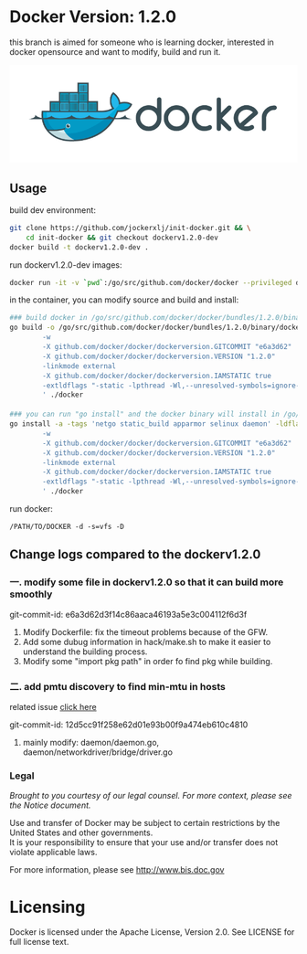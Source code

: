 Docker Version: 1.2.0
==================================
this branch is aimed for someone who is learning docker, interested 
in docker opensource and want to modify, build and run it.

![Docker L](docs/theme/mkdocs/images/docker-logo-compressed.png "Docker")

## Usage
build dev environment:
```bash
git clone https://github.com/jockerxlj/init-docker.git && \
    cd init-docker && git checkout dockerv1.2.0-dev
docker build -t dockerv1.2.0-dev .
```

run dockerv1.2.0-dev images:
```bash
docker run -it -v `pwd`:/go/src/github.com/docker/docker --privileged dockerv1.2.0-dev bash
```

in the container, you can modify source and build and install:
```bash
### build docker in /go/src/github.com/docker/docker/bundles/1.2.0/binary/docker-1.2.0
go build -o /go/src/github.com/docker/docker/bundles/1.2.0/binary/docker-1.2.0 -a -tags 'netgo static_build apparmor selinux daemon' -ldflags '
        -w
        -X github.com/docker/docker/dockerversion.GITCOMMIT "e6a3d62"
        -X github.com/docker/docker/dockerversion.VERSION "1.2.0"
        -linkmode external
        -X github.com/docker/docker/dockerversion.IAMSTATIC true
        -extldflags "-static -lpthread -Wl,--unresolved-symbols=ignore-in-object-files"
        ' ./docker

### you can run "go install" and the docker binary will install in /go/bin/
go install -a -tags 'netgo static_build apparmor selinux daemon' -ldflags '
        -w
        -X github.com/docker/docker/dockerversion.GITCOMMIT "e6a3d62"
        -X github.com/docker/docker/dockerversion.VERSION "1.2.0"
        -linkmode external
        -X github.com/docker/docker/dockerversion.IAMSTATIC true
        -extldflags "-static -lpthread -Wl,--unresolved-symbols=ignore-in-object-files"
        ' ./docker
```

run docker:
```
/PATH/TO/DOCKER -d -s=vfs -D
```

## Change logs compared to the dockerv1.2.0

### 一. modify some file in dockerv1.2.0 so that it can build more smoothly 

  git-commit-id: e6a3d62d3f14c86aaca46193a5e3c004112f6d3f

  1. Modify Dockerfile: fix the timeout problems because of the GFW.
  2. Add some dubug information in hack/make.sh to make it easier to understand
     the building process.
  3. Modify some "import pkg path" in order fo find pkg while building.

### 二. add pmtu discovery to find min-mtu in hosts 

  related issue [click here](https://github.com/moby/moby/issues/22297)

  git-commit-id: 12d5cc91f258e62d01e93b00f9a474eb610c4810

  1. mainly modify: daemon/daemon.go, daemon/networkdriver/bridge/driver.go

### Legal

*Brought to you courtesy of our legal counsel. For more context,
please see the Notice document.*

Use and transfer of Docker may be subject to certain restrictions by the
United States and other governments.  
It is your responsibility to ensure that your use and/or transfer does not
violate applicable laws. 

For more information, please see http://www.bis.doc.gov


Licensing
=========
Docker is licensed under the Apache License, Version 2.0. See LICENSE for full license text.

